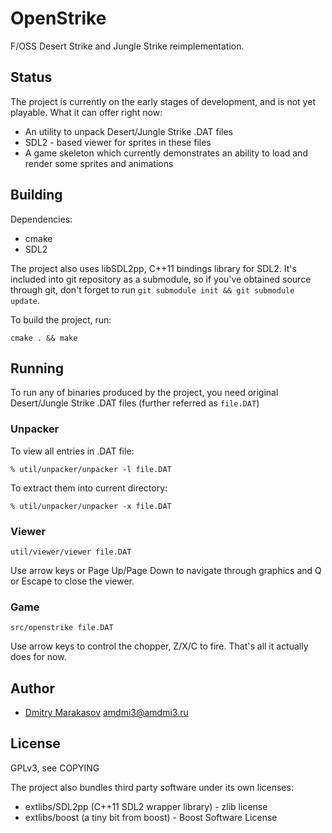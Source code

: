 # OpenStrike

F/OSS Desert Strike and Jungle Strike reimplementation.

## Status

The project is currently on the early stages of development, and
is not yet playable. What it can offer right now:

* An utility to unpack Desert/Jungle Strike .DAT files
* SDL2 - based viewer for sprites in these files
* A game skeleton which currently demonstrates an ability to load
  and render some sprites and animations

## Building

Dependencies:

* cmake
* SDL2

The project also uses libSDL2pp, C++11 bindings library for SDL2.
It's included into git repository as a submodule, so if you've
obtained source through git, don't forget to run ```git submodule
init && git submodule update```.

To build the project, run:

```
cmake . && make
```

## Running

To run any of binaries produced by the project, you need original
Desert/Jungle Strike .DAT files (further referred as ```file.DAT```)

### Unpacker

To view all entries in .DAT file:
```
% util/unpacker/unpacker -l file.DAT
```

To extract them into current directory:
```
% util/unpacker/unpacker -x file.DAT
```

### Viewer

```
util/viewer/viewer file.DAT
```

Use arrow keys or Page Up/Page Down to navigate through graphics
and Q or Escape to close the viewer.

### Game

```
src/openstrike file.DAT
```

Use arrow keys to control the chopper, Z/X/C to fire. That's all
it actually does for now.

## Author

* [Dmitry Marakasov](https://github.com/AMDmi3) <amdmi3@amdmi3.ru>

## License

GPLv3, see COPYING

The project also bundles third party software under its own licenses:

* extlibs/SDL2pp (C++11 SDL2 wrapper library) - zlib license
* extlibs/boost (a tiny bit from boost) - Boost Software License
